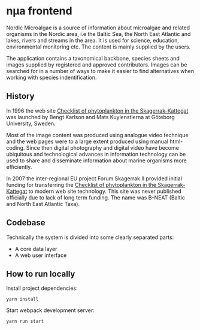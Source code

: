 # nµa frontend

Nordic Microalgae is a source of information about microalgae and related organisms in the Nordic area, i.e the Baltic Sea, the North East Atlantic and lakes, rivers and streams in the area. It is used for science, education, environmental monitoring etc. The content is mainly supplied by the users.

The application contains a taxonomical backbone, species sheets and images supplied by registered and approved contributors. Images can be searched for in a number of ways to make it easier to find alternatives when working with species indentification.

## History

In 1996 the web site [Checklist of phytoplankton in the Skagerrak-Kattegat](http://www.smhi.se/oceanografi/oce_info_data/plankton_checklist/ssshome.htm) was launched by Bengt Karlson and Mats Kuylenstierna at Göteborg University, Sweden.

Most of the image content was produced using analogue video technique and the web pages were to a large extent produced using manual html-coding. Since then digital photography and digital video have become ubiquitous and technological advances in information technology can be used to share and disseminate information about marine organisms more efficiently.

In 2007 the inter-regional EU project Forum Skagerrak II provided initial funding for transferring the [Checklist of phytoplankton in the Skagerrak-Kattegat](http://www.smhi.se/oceanografi/oce_info_data/plankton_checklist/ssshome.htm) to modern web site technology. This site was never published officially due to lack of long term funding. The name was B-NEAT (Baltic and North East Atlantic Taxa).

## Codebase

Technically the system is divided into some clearly separated parts:

* A core data layer
* A web user interface

## How to run locally

Install project dependencies:

```
yarn install
```

Start webpack development server:

```
yarn run start
```
